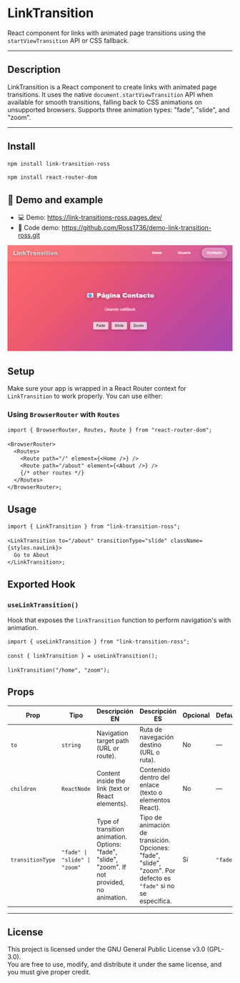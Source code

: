 # LinkTransition

React component for links with animated page transitions using the `startViewTransition` API or CSS fallback.

---

## Description

LinkTransition is a React component to create links with animated page transitions. It uses the native `document.startViewTransition` API when available for smooth transitions, falling back to CSS animations on unsupported browsers. Supports three animation types: "fade", "slide", and "zoom".

---

## Install

```bash
npm install link-transition-ross
```

```bash
npm install react-router-dom
```

## 🔗 Demo and example

<ul>
  <li>💻 Demo: <a href="https://link-transitions-ross.pages.dev/" target="_blank">https://link-transitions-ross.pages.dev/</a></li>
  <li>📁 Code demo: <a href="https://github.com/Ross1736/demo-link-transition-ross.git" target="_blank">https://github.com/Ross1736/demo-link-transition-ross.git</a></li>
</ul>

![Demo visual](https://raw.githubusercontent.com//Ross1736/link-transition/main/src/img/img.png)

## Setup

Make sure your app is wrapped in a React Router context for `LinkTransition` to work properly. You can use either:

### Using `BrowserRouter` with `Routes`

```tsx
import { BrowserRouter, Routes, Route } from "react-router-dom";

<BrowserRouter>
  <Routes>
    <Route path="/" element={<Home />} />
    <Route path="/about" element={<About />} />
    {/* other routes */}
  </Routes>
</BrowserRouter>;
```

## Usage

```tsx
import { LinkTransition } from "link-transition-ross";

<LinkTransition to="/about" transitionType="slide" className={styles.navLink}>
  Go to About
</LinkTransition>;
```

## Exported Hook

### `useLinkTransition()`

Hook that exposes the `linkTransition` function to perform navigation's with animation.

```tsx
import { useLinkTransition } from "link-transition-ross";

const { linkTransition } = useLinkTransition();

linkTransition("/home", "zoom");
```

## Props

| Prop             | Tipo                          | Descripción EN                                                                                 | Descripción ES                                                                                                   | Opcional | Default  |
| ---------------- | ----------------------------- | ---------------------------------------------------------------------------------------------- | ---------------------------------------------------------------------------------------------------------------- | -------- | -------- |
| `to`             | `string`                      | Navigation target path (URL or route).                                                         | Ruta de navegación destino (URL o ruta).                                                                         | No       | —        |
| `children`       | `ReactNode`                   | Content inside the link (text or React elements).                                              | Contenido dentro del enlace (texto o elementos React).                                                           | No       | —        |
| `transitionType` | `"fade" \| "slide" \| "zoom"` | Type of transition animation. Options: "fade", "slide", "zoom". If not provided, no animation. | Tipo de animación de transición. Opciones: "fade", "slide", "zoom". Por defecto es `"fade"` si no se especifica. | Sí       | `"fade"` |

---

## License

This project is licensed under the GNU General Public License v3.0 (GPL-3.0).  
You are free to use, modify, and distribute it under the same license, and you must give proper credit.
